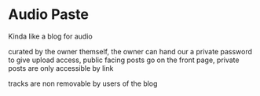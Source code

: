 # Audio Paste
Kinda like a blog for audio

curated by the owner themself, the owner can hand our a private password to give upload access, public facing posts go on the front page, private posts are only accessible by link

tracks are non removable by users of the blog